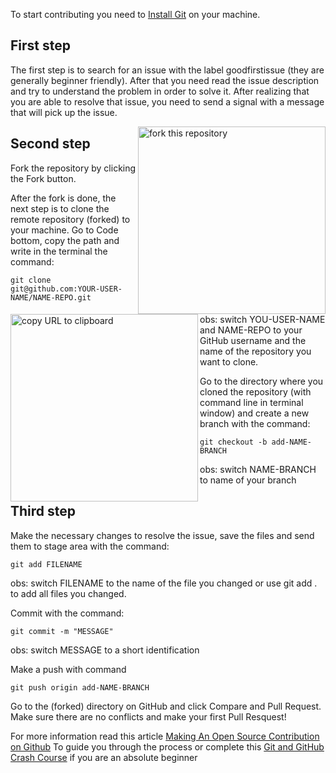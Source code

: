 To start contributing you need to [Install Git](https://git-scm.com/book/en/v2/Getting-Started-Installing-Git) on your machine.


## First step

The first step is to search for an issue with the label goodfirstissue (they are generally beginner friendly). 
After that you need read the issue description and try to understand the problem in order to solve it. After realizing that you are able to resolve that issue, you need to send a signal with a message that will pick up the issue.

<img align="right" width="300" src="https://firstcontributions.github.io/assets/Readme/fork.png" alt="fork this repository" />

## Second step

Fork the repository by clicking the Fork button. 

<img align="left" width="300" src="https://firstcontributions.github.io/assets/Readme/copy-to-clipboard.png" alt="copy URL to clipboard" />

After the fork is done, the next step is to clone the remote repository (forked) to your machine. Go to Code bottom, copy the path and write in the terminal the command:

```
git clone git@github.com:YOUR-USER-NAME/NAME-REPO.git 
```

obs: switch YOU-USER-NAME and NAME-REPO to your GitHub username and the name of the repository you want to clone.

Go to the directory where you cloned the repository (with command line in terminal window) and create a new branch with the command:


```
git checkout -b add-NAME-BRANCH
```

obs: switch NAME-BRANCH to name of your branch

## Third step

Make the necessary changes to resolve the issue, save the files and send them to stage area with the command:

```
git add FILENAME
```

obs: switch FILENAME to the name of the file you changed or use git add . to add all files you changed.

Commit with the command:

```
git commit -m "MESSAGE"
```

obs: switch MESSAGE to a short identification

Make a push with command

```
git push origin add-NAME-BRANCH
```

Go to the (forked) directory on GitHub and click Compare and Pull Request. Make sure there are no conflicts and make your first Pull Resquest!

For more information read this article [Making An Open Source Contribution on Github](https://link.medium.com/W6Ma8PcDRab)
To guide you through the process or complete this [Git and GitHub Crash Course](https://youtu.be/SWYqp7iY_Tc) if you are an absolute beginner
